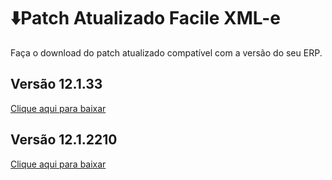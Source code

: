 # ⬇️Patch Atualizado Facile XML-e

Faça o download do patch atualizado compatível com a versão do seu ERP.

## Versão 12.1.33

[Clique aqui para baixar](../assets/Facile_XML-e.zip "Baixar versão 12.1.33")

## Versão 12.1.2210

[Clique aqui para baixar](../assets/Facile_XML-e.zip "Baixar versão 12.1.2210")
